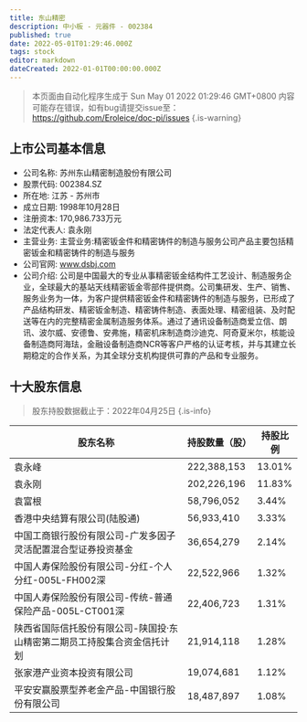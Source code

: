 ```yaml
---
title: 东山精密
description: 中小板 - 元器件 - 002384
published: true
date: 2022-05-01T01:29:46.000Z
tags: stock
editor: markdown
dateCreated: 2022-01-01T00:00:00.000Z
---
```


> 本页面由自动化程序生成于 Sun May 01 2022 01:29:46 GMT+0800
> 内容可能存在错误，如有bug请提交issue至：https://github.com/Eroleice/doc-pi/issues
{.is-warning}

## 上市公司基本信息
- 公司名称: 苏州东山精密制造股份有限公司
- 股票代码: 002384.SZ
- 所在地: 江苏 - 苏州市
- 成立日期: 1998年10月28日
- 注册资本: 170,986.733万元
- 法定代表人: 袁永刚
- 主营业务: 主营业务:精密钣金件和精密铸件的制造与服务公司产品主要包括精密钣金和精密铸件的制造与服务
- 公司官网: www.dsbj.com
- 公司介绍: 公司是中国最大的专业从事精密钣金结构件工艺设计、制造服务企业，全球最大的基站天线精密钣金零部件提供商。公司集研发、生产、销售、服务业务为一体，为客户提供精密钣金件和精密铸件的制造与服务，已形成了产品结构研发、精密钣金制造、精密铸件制造、表面处理、精密组装、及时配送等在内的完整精密金属制造服务体系。通过了通讯设备制造商爱立信、朗讯、波尔威、安德鲁、安弗施，精密机床制造商沙迪克、阿奇夏米尔，核能设备制造商阿海珐，金融设备制造商NCR等客户严格的认证考核，并与其建立长期稳定的合作关系，为其全球分支机构提供可靠的产品和专业服务。


## 十大股东信息
> 股东持股数据截止于：2022年04月25日
{.is-info}

| 股东名称 | 持股数量（股） | 持股比例 |
| --- | --- | --- |
| 袁永峰 | 222,388,153 | 13.01% |
| 袁永刚 | 202,226,196 | 11.83% |
| 袁富根 | 58,796,052 | 3.44% |
| 香港中央结算有限公司(陆股通) | 56,933,410 | 3.33% |
| 中国工商银行股份有限公司-广发多因子灵活配置混合型证券投资基金 | 36,654,279 | 2.14% |
| 中国人寿保险股份有限公司-分红-个人分红-005L-FH002深 | 22,522,966 | 1.32% |
| 中国人寿保险股份有限公司-传统-普通保险产品-005L-CT001深 | 22,406,723 | 1.31% |
| 陕西省国际信托股份有限公司-陕国投·东山精密第二期员工持股集合资金信托计划 | 21,914,118 | 1.28% |
| 张家港产业资本投资有限公司 | 19,074,681 | 1.12% |
| 平安安赢股票型养老金产品-中国银行股份有限公司 | 18,487,897 | 1.08% |




